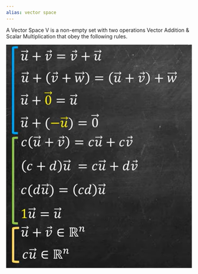 ```yaml
---
alias: vector space
---
```


A Vector Space V is a non-empty set with two operations Vector Addition & Scalar Multiplication that obey the following rules.

![](../z_images/Pasted%20image%2020230814170545.png)


